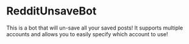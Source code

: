# RedditUnsaveBot
This is a bot that will un-save all your saved posts! It supports multiple accounts and allows you to easily specify which account to use!
